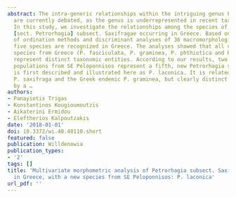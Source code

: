 ```yaml
---
abstract: The intra-generic relationships within the intriguing genus Petrorhagia
  are currently debated, as the genus is underrepresented in recent taxonomic studies.
  In this study, we investigate the relationships among the species of Petrorhagia
  [sect. Petrorhagia] subsect. Saxifragae occurring in Greece. Based on a combination
  of ordination methods and discriminant analyses of 36 macromorphological characters,
  five species are recognized in Greece. The analyses showed that all currently known
  species from Greece (P. fasciculata, P. graminea, P. phthiotica and P. saxifraga)
  represent distinct taxonomic entities. According to our results, two recently collected
  populations from SE Peloponnisos represent a fifth, new Petrorhagia species, which
  is first described and illustrated here as P. laconica. It is related to the widespread
  P. saxifraga and the Greek endemic P. graminea, but clearly distinct from both species
  by a …
authors:
- Panayiotis Trigas
- Konstantinos Kougioumoutzis
- Aikaterini Ermidou
- Eleftherios Kalpoutzakis
date: '2018-01-01'
doi: 10.3372/wi.48.48110.short
featured: false
publication: Willdenowia
publication_types:
- '2'
tags: []
title: 'Multivariate morphometric analysis of Petrorhagia subsect. Saxifragae (Caryophyllaceae)
  in Greece, with a new species from SE Peloponnisos: P. laconica'
url_pdf: ''
---
```

